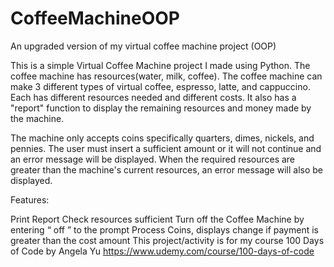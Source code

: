 # CoffeeMachineOOP
An upgraded version of my virtual coffee machine project (OOP)


This is a simple Virtual Coffee Machine project I made using Python. The coffee machine has resources(water, milk, coffee). The coffee machine can make 3 different types of virtual coffee, espresso, latte, and cappuccino. Each has different resources needed and different costs. It also has a "report" function to display the remaining resources and money made by the machine.

The machine only accepts coins specifically quarters, dimes, nickels, and pennies. The user must insert a sufficient amount or it will not continue and an error message will be displayed. When the required resources are greater than the machine's current resources, an error message will also be displayed.

Features:

Print Report
Check resources sufficient
Turn off the Coffee Machine by entering “ off ” to the prompt
Process Coins, displays change if payment is greater than the cost amount
This project/activity is for my course 100 Days of Code by Angela Yu https://www.udemy.com/course/100-days-of-code
